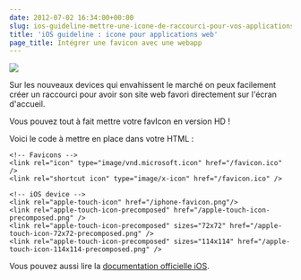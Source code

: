 ```yaml
---
date: 2012-07-02 16:34:00+00:00
slug: ios-guideline-mettre-une-icone-de-raccourci-pour-vos-applications-web
title: 'iOS guideline : icone pour applications web'
page_title: Intégrer une favicon avec une webapp
---
```


[![](http://davidleuliette.com/wordPress/wp-content/uploads/2012/07/5382639043_b671f6f3da.jpg)](http://www.flickr.com/photos/yishiang/5382639043/)

Sur les nouveaux devices qui envahissent le marché on peux facilement créer un raccourci pour avoir son site web favori directement sur l'écran d'accueil.

Vous pouvez tout à fait mettre votre favIcon en version HD !

Voici le code à mettre en place dans votre HTML :

    <!-- Favicons -->
    <link rel="icon" type="image/vnd.microsoft.icon" href="/favicon.ico" />
    <link rel="shortcut icon" type="image/x-icon" href="/favicon.ico" />

    <!-- iOS device -->
    <link rel="apple-touch-icon" href="/iphone-favicon.png"/>
    <link rel="apple-touch-icon-precomposed" href="/apple-touch-icon-precomposed.png" />
    <link rel="apple-touch-icon-precomposed" sizes="72x72" href="/apple-touch-icon-72x72-precomposed.png" />
    <link rel="apple-touch-icon-precomposed" sizes="114x114" href="/apple-touch-icon-114x114-precomposed.png" />

Vous pouvez aussi lire la [documentation officielle iOS](https://developer.apple.com/library/ios/DOCUMENTATION/AppleApplications/Reference/SafariWebContent/ConfiguringWebApplications/ConfiguringWebApplications.html).
